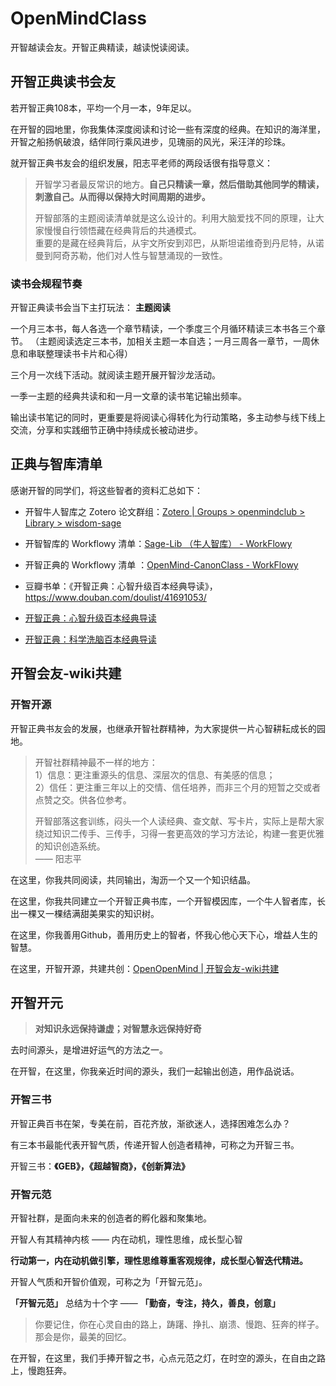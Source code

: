 # OpenMindClass
开智越读会友。开智正典精读，越读悦读阅读。

## 开智正典读书会友

若开智正典108本，平均一个月一本，9年足以。

在开智的园地里，你我集体深度阅读和讨论一些有深度的经典。在知识的海洋里，开智之船扬帆破浪，结伴同行乘风进步，见瑰丽的风光，采汪洋的珍珠。

就开智正典书友会的组织发展，阳志平老师的两段话很有指导意义：

> 开智学习者最反常识的地方。**自己只精读一章，然后借助其他同学的精读，刺激自己。从而得以保持大时间周期的进步。**
>
> 开智部落的主题阅读清单就是这么设计的。利用大脑爱找不同的原理，让大家慢慢自行领悟藏在经典背后的共通模式。  
> 重要的是藏在经典背后，从宇文所安到邓巴，从斯坦诺维奇到丹尼特，从诺曼到阿奇苏勒，他们对人性与智慧涌现的一致性。


### 读书会规程节奏

开智正典读书会当下主打玩法： **主题阅读**

一个月三本书，每人各选一个章节精读，一个季度三个月循环精读三本书各三个章节。
（主题阅读选定三本书，加相关主题一本自选；一月三周各一章节，一周休息和串联整理读书卡片和心得）

三个月一次线下活动。就阅读主题开展开智沙龙活动。

一季一主题的经典共读和和一月一文章的读书笔记输出频率。

输出读书笔记的同时，更重要是将阅读心得转化为行动策略，多主动参与线下线上交流，分享和实践细节正确中持续成长被动进步。


## 正典与智库清单

感谢开智的同学们，将这些智者的资料汇总如下：

* 开智牛人智库之 Zotero 论文群组：[Zotero | Groups > openmindclub > Library > wisdom-sage](https://www.zotero.org/groups/1568450/openmindclub/items/collectionKey/ZABJPABM)

* 开智智库的 Workflowy 清单：[Sage-Lib （牛人智库） - WorkFlowy](https://workflowy.com/s/HcwO.bemw4XXhsC)

* 开智正典的 Workflowy 清单 ：[OpenMind-CanonClass - WorkFlowy](https://workflowy.com/#/f312cac744bc)

* 豆瓣书单：《开智正典：心智升级百本经典导读》，https://www.douban.com/doulist/41691053/

* [开智正典：心智升级百本经典导读](https://www.douban.com/doulist/41691053/)

* [开智正典：科学洗脑百本经典导读](https://mp.weixin.qq.com/s?__biz=MzA4ODM4ODQ3MQ==&mid=400076417&idx=1&sn=9a4213a1ca1feca712b19b37637d3807#rd)


## 开智会友-wiki共建

### 开智开源

开智正典书友会的发展，也继承开智社群精神，为大家提供一片心智耕耘成长的园地。

> 开智社群精神最不一样的地方：  
> 1）信息：更注重源头的信息、深层次的信息、有美感的信息；  
> 2）信任：更注重三年以上的交情、信任培养，而非三个月的短暂之交或者点赞之交。供各位参考。
>
> 开智部落这套训练，闷头一个人读经典、查文献、写卡片，实际上是帮大家绕过知识二传手、三传手，习得一套更高效的学习方法论，构建一套更优雅的知识创造系统。  
> —— 阳志平

在这里，你我共同阅读，共同输出，淘沥一个又一个知识结晶。

在这里，你我共同建立一个开智正典书库，一个开智模因库，一个牛人智者库，长出一棵又一棵结满甜美果实的知识树。

在这里，你我善用Github，善用历史上的智者，怀我心他心天下心，增益人生的智慧。

在这里，开智开源，共建共创：[OpenOpenMind | 开智会友-wiki共建](https://github.com/heshenxian1/OpenMindClass/issues/5)


## 开智开元

> **对知识永远保持谦虚；对智慧永远保持好奇**

去时间源头，是增进好运气的方法之一。

在开智，在这里，你我亲近时间的源头，我们一起输出创造，用作品说话。

### 开智三书

开智正典百书在架，专美在前，百花齐放，渐欲迷人，选择困难怎么办？

有三本书最能代表开智气质，传递开智人创造者精神，可称之为开智三书。

开智三书：**《GEB》，《超越智商》，《创新算法》**

### 开智元范

开智社群，是面向未来的创造者的孵化器和聚集地。

开智人有其精神内核 —— 内在动机，理性思维，成长型心智

**行动第一，内在动机做引擎，理性思维尊重客观规律，成长型心智迭代精进。**

开智人气质和开智价值观，可称之为「开智元范」。

**「开智元范」** 总结为十个字 —— **「勤奋，专注，持久，善良，创意」**


> 你要记住，你在心灵自由的路上，踌躇、挣扎、崩溃、慢跑、狂奔的样子。那会是你，最美的回忆。


在开智，在这里，我们手捧开智之书，心点元范之灯，在时空的源头，在自由之路上，慢跑狂奔。



